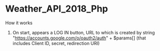 # Weather_API_2018_Php
How it works
1. On start, appears a LOG IN button, URL to which is created by string "https://accounts.google.com/o/oauth2/auth" + $params[] (that includes Client ID, secret, redirection URI)
